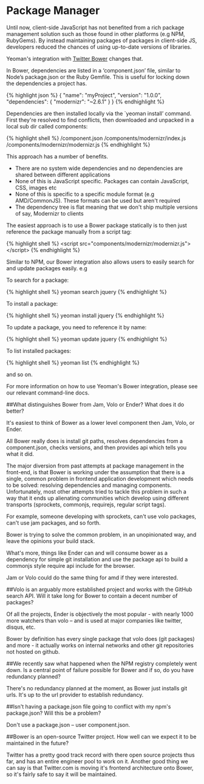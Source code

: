 # Package Manager

Until now, client-side JavaScript has not benefited from a rich package management solution such as those found in other platforms (e.g NPM, RubyGems). By instead maintaining packages of packages in client-side JS, developers reduced the chances of using up-to-date versions of libraries.

Yeoman's integration with [Twitter Bower](http://github.com/twitter/bower) changes that.

In Bower, dependencies are listed in a ‘component.json’ file, similar to Node’s package.json or the Ruby Gemfile. This is useful for locking down the dependencies a project has.


{% highlight json %}
{
  "name": "myProject",
  "version": "1.0.0",
  "dependencies": {
    "modernizr": "~2.6.1"
  }
}
{% endhighlight %}

Dependencies are then installed locally via the `yeoman install’ command. First they're resolved to find conflicts, then downloaded and unpacked in a local sub dir called components:

{% highlight shell %}
/component.json
/components/modernizr/index.js
/components/modernizr/modernizr.js
{% endhighlight %}

This approach has a number of benefits.

* There are no system wide dependencies and no dependencies are shared between different applications
* None of this is JavaScript specific. Packages can contain JavaScript, CSS, images etc
* None of this is specific to a specific module format (e.g AMD/CommonJS). These formats can be used but aren't required
* The dependency tree is flat meaning that we don't ship multiple versions of say, Modernizr to clients


The easiest approach is to use a Bower package statically is to then just reference the package manually from a script tag:

{% highlight shell %}
&lt;script src="components/modernizr/modernizr.js"&gt;&lt;/script&gt;
{% endhighlight %}

Similar to NPM, our Bower integration also allows users to easily search for and update packages easily. e.g

To search for a package:

{% highlight shell %}
yeoman search jquery
{% endhighlight %}

To install a package:

{% highlight shell %}
yeoman install jquery
{% endhighlight %}

To update a package, you need to reference it by name:

{% highlight shell %}
yeoman update jquery
{% endhighlight %}

To list installed packages:

{% highlight shell %}
yeoman list
{% endhighlight %}

and so on.

For more information on how to use Yeoman's Bower integration, please see our relevant command-line docs.


##What distinguishes Bower from Jam, Volo or Ender? What does it do better?

It's easiest to think of Bower as a lower level component then Jam, Volo, or Ender.

All Bower really does is install git paths, resolves dependencies from a component.json, checks versions, and then provides api which tells you what it did.

The major diversion from past attempts at package management in the front-end, is that Bower is working under the assumption that there is a single, common problem in frontend application development which needs to be solved: resolving dependencies and managing components. Unfortunately, most other attempts tried to tackle this problem in such a way that it ends up alienating communities which develop using different transports (sprockets, commonjs, requirejs, regular script tags).

For example, someone developing with sprockets, can't use volo packages, can't use jam packages, and so forth.

Bower is trying to solve the common problem, in an unopinionated way, and leave the opinions your build stack.

What's more, things like Ender can and will consume bower as a dependency for simple git installation and use the package api to build a commonjs style require api include for the browser.

Jam or Volo could do the same thing for amd if they were interested.

##Volo is an arguably more established project and works with the GitHub search API. Will it take long for Bower to contain a decent number of packages?

Of all the projects, Ender is objectively the most popular - with nearly 1000 more watchers than volo – and is used at major companies like twitter, disqus, etc.

Bower by definition has every single package that volo does (git packages) and more - it actually works on internal networks and other git repositories not hosted on github.

##We recently saw what happened when the NPM registry completely went down. Is a central point of failure possible for Bower and if so, do you have redundancy planned?

There's no redundancy planned at the moment, as Bower just installs git urls. It's up to the url provider to establish redundancy.

##Isn't having a package.json file going to conflict with my npm's package.json? Will this be a problem?

Don't use a package.json – user component.json.

##Bower is an open-source Twitter project. How well can we expect it to be maintained in the future?

Twitter has a pretty good track record with there open source projects thus far, and has an entire engineer pool to work on it. Another good thing we can say is that Twitter.com is moving it's frontend architecture onto Bower, so it's fairly safe to say it will be maintained.

